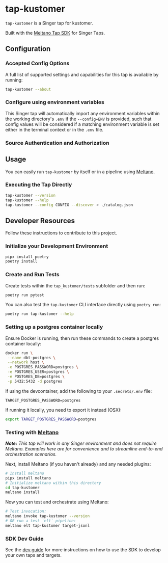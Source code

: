 # tap-kustomer

`tap-kustomer` is a Singer tap for kustomer.

Built with the [Meltano Tap SDK](https://sdk.meltano.com) for Singer Taps.

<!--

Developer TODO: Update the below as needed to correctly describe the install procedure. For instance, if you do not have a PyPi repo, or if you want users to directly install from your git repo, you can modify this step as appropriate.

## Installation

Install from PyPi:

```bash
pipx install tap-kustomer
```

Install from GitHub:

```bash
pipx install git+https://github.com/ORG_NAME/tap-kustomer.git@main
```

-->

## Configuration

### Accepted Config Options

<!--
Developer TODO: Provide a list of config options accepted by the tap.

This section can be created by copy-pasting the CLI output from:

```
tap-kustomer --about --format=markdown
```
-->

A full list of supported settings and capabilities for this
tap is available by running:

```bash
tap-kustomer --about
```

### Configure using environment variables

This Singer tap will automatically import any environment variables within the working directory's
`.env` if the `--config=ENV` is provided, such that config values will be considered if a matching
environment variable is set either in the terminal context or in the `.env` file.

### Source Authentication and Authorization

<!--
Developer TODO: If your tap requires special access on the source system, or any special authentication requirements, provide those here.
-->

## Usage

You can easily run `tap-kustomer` by itself or in a pipeline using [Meltano](https://meltano.com/).

### Executing the Tap Directly

```bash
tap-kustomer --version
tap-kustomer --help
tap-kustomer --config CONFIG --discover > ./catalog.json
```

## Developer Resources

Follow these instructions to contribute to this project.

### Initialize your Development Environment

```bash
pipx install poetry
poetry install
```

### Create and Run Tests

Create tests within the `tap_kustomer/tests` subfolder and
  then run:

```bash
poetry run pytest
```

You can also test the `tap-kustomer` CLI interface directly using `poetry run`:

```bash
poetry run tap-kustomer --help
```

### Setting up a postgres container locally

Ensure Docker is running, then run these commands to create a postgres container locally:

```sh
docker run \
 --name dbt-postgres \
 --network host \
 -e POSTGRES_PASSWORD=postgres \
 -e POSTGRES_USER=postgres \
 -e POSTGRES_DB=postgres \
 -p 5432:5432 -d postgres
```

If using the devcontainer, add the following to your `.secrets/.env` file:

```
TARGET_POSTGRES_PASSWORD=postgres
```

If running it locally, you need to export it instead (OSX):

```sh
export TARGET_POSTGRES_PASSWORD=postgres
```

### Testing with [Meltano](https://www.meltano.com)

_**Note:** This tap will work in any Singer environment and does not require Meltano.
Examples here are for convenience and to streamline end-to-end orchestration scenarios._

<!--
Developer TODO:
Your project comes with a custom `meltano.yml` project file already created. Open the `meltano.yml` and follow any "TODO" items listed in
the file.
-->

Next, install Meltano (if you haven't already) and any needed plugins:

```bash
# Install meltano
pipx install meltano
# Initialize meltano within this directory
cd tap-kustomer
meltano install
```

Now you can test and orchestrate using Meltano:

```bash
# Test invocation:
meltano invoke tap-kustomer --version
# OR run a test `elt` pipeline:
meltano elt tap-kustomer target-jsonl
```

### SDK Dev Guide

See the [dev guide](https://sdk.meltano.com/en/latest/dev_guide.html) for more instructions on how to use the SDK to
develop your own taps and targets.
